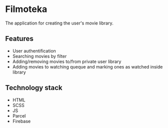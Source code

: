 # Filmoteka

The application for creating the user's movie library.

## Features
- User authentification
- Searching movies by filter
- Adding/removing movies to/from private user library
- Adding movies to watching queque and marking ones as watched inside library

## Technology stack
 - HTML
 - SCSS
 - JS
 - Parcel
 - Firebase
 
